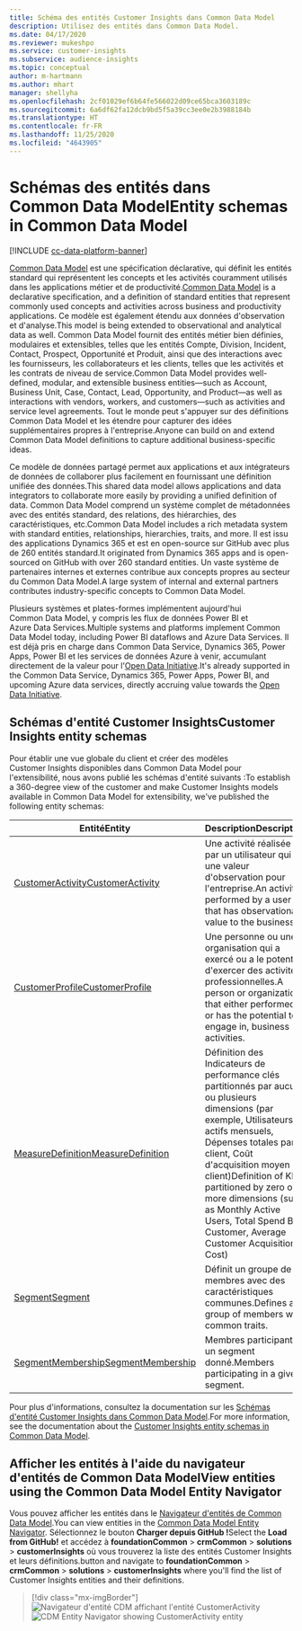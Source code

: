 ```yaml
---
title: Schéma des entités Customer Insights dans Common Data Model
description: Utilisez des entités dans Common Data Model.
ms.date: 04/17/2020
ms.reviewer: mukeshpo
ms.service: customer-insights
ms.subservice: audience-insights
ms.topic: conceptual
author: m-hartmann
ms.author: mhart
manager: shellyha
ms.openlocfilehash: 2cf01029ef6b64fe566022d09ce65bca3603189c
ms.sourcegitcommit: 6a6df62fa12dcb9bd5f5a39cc3ee0e2b3988184b
ms.translationtype: HT
ms.contentlocale: fr-FR
ms.lasthandoff: 11/25/2020
ms.locfileid: "4643905"
---
```

# <a name="entity-schemas-in-common-data-model"></a><span data-ttu-id="e061c-103">Schémas des entités dans Common Data Model</span><span class="sxs-lookup"><span data-stu-id="e061c-103">Entity schemas in Common Data Model</span></span>

[!INCLUDE [cc-data-platform-banner](../includes/cc-data-platform-banner.md)]

<span data-ttu-id="e061c-104">[Common Data Model](https://docs.microsoft.com/common-data-model/) est une spécification déclarative, qui définit les entités standard qui représentent les concepts et les activités couramment utilisés dans les applications métier et de productivité.</span><span class="sxs-lookup"><span data-stu-id="e061c-104">[Common Data Model](https://docs.microsoft.com/common-data-model/) is a declarative specification, and a definition of standard entities that represent commonly used concepts and activities across business and productivity applications.</span></span> <span data-ttu-id="e061c-105">Ce modèle est également étendu aux données d'observation et d'analyse.</span><span class="sxs-lookup"><span data-stu-id="e061c-105">This model is being extended to observational and analytical data as well.</span></span> <span data-ttu-id="e061c-106">Common Data Model fournit des entités métier bien définies, modulaires et extensibles, telles que les entités Compte, Division, Incident, Contact, Prospect, Opportunité et Produit, ainsi que des interactions avec les fournisseurs, les collaborateurs et les clients, telles que les activités et les contrats de niveau de service.</span><span class="sxs-lookup"><span data-stu-id="e061c-106">Common Data Model provides well-defined, modular, and extensible business entities—such as Account, Business Unit, Case, Contact, Lead, Opportunity, and Product—as well as interactions with vendors, workers, and customers—such as activities and service level agreements.</span></span> <span data-ttu-id="e061c-107">Tout le monde peut s'appuyer sur des définitions Common Data Model et les étendre pour capturer des idées supplémentaires propres à l'entreprise.</span><span class="sxs-lookup"><span data-stu-id="e061c-107">Anyone can build on and extend Common Data Model definitions to capture additional business-specific ideas.</span></span>

<span data-ttu-id="e061c-108">Ce modèle de données partagé permet aux applications et aux intégrateurs de données de collaborer plus facilement en fournissant une définition unifiée des données.</span><span class="sxs-lookup"><span data-stu-id="e061c-108">This shared data model allows applications and data integrators to collaborate more easily by providing a unified definition of data.</span></span> <span data-ttu-id="e061c-109">Common Data Model comprend un système complet de métadonnées avec des entités standard, des relations, des hiérarchies, des caractéristiques, etc.</span><span class="sxs-lookup"><span data-stu-id="e061c-109">Common Data Model includes a rich metadata system with standard entities, relationships, hierarchies, traits, and more.</span></span> <span data-ttu-id="e061c-110">Il est issu des applications Dynamics 365 et est en open-source sur GitHub avec plus de 260 entités standard.</span><span class="sxs-lookup"><span data-stu-id="e061c-110">It originated from Dynamics 365 apps and is open-sourced on GitHub with over 260 standard entities.</span></span> <span data-ttu-id="e061c-111">Un vaste système de partenaires internes et externes contribue aux concepts propres au secteur du Common Data Model.</span><span class="sxs-lookup"><span data-stu-id="e061c-111">A large system of internal and external partners contributes industry-specific concepts to Common Data Model.</span></span>

<span data-ttu-id="e061c-112">Plusieurs systèmes et plates-formes implémentent aujourd'hui Common Data Model, y compris les flux de données Power BI et Azure Data Services.</span><span class="sxs-lookup"><span data-stu-id="e061c-112">Multiple systems and platforms implement Common Data Model today, including Power BI dataflows and Azure Data Services.</span></span> <span data-ttu-id="e061c-113">Il est déjà pris en charge dans Common Data Service, Dynamics 365, Power Apps, Power BI et les services de données Azure à venir, accumulant directement de la valeur pour l'[Open Data Initiative](https://www.microsoft.com/open-data-initiative).</span><span class="sxs-lookup"><span data-stu-id="e061c-113">It's already supported in the Common Data Service, Dynamics 365, Power Apps, Power BI, and upcoming Azure data services, directly accruing value towards the [Open Data Initiative](https://www.microsoft.com/open-data-initiative).</span></span>

## <a name="customer-insights-entity-schemas"></a><span data-ttu-id="e061c-114">Schémas d'entité Customer Insights</span><span class="sxs-lookup"><span data-stu-id="e061c-114">Customer Insights entity schemas</span></span>

<span data-ttu-id="e061c-115">Pour établir une vue globale du client et créer des modèles Customer Insights disponibles dans Common Data Model pour l'extensibilité, nous avons publié les schémas d'entité suivants :</span><span class="sxs-lookup"><span data-stu-id="e061c-115">To establish a 360-degree view of the customer and make Customer Insights models available in Common Data Model for extensibility, we've published the following entity schemas:</span></span>

| <span data-ttu-id="e061c-116">Entité</span><span class="sxs-lookup"><span data-stu-id="e061c-116">Entity</span></span> | <span data-ttu-id="e061c-117">Description</span><span class="sxs-lookup"><span data-stu-id="e061c-117">Description</span></span> |
|---------|---------|
|[<span data-ttu-id="e061c-118">CustomerActivity</span><span class="sxs-lookup"><span data-stu-id="e061c-118">CustomerActivity</span></span>](https://docs.microsoft.com/common-data-model/schema/core/applicationcommon/foundationcommon/crmcommon/solutions/customerinsights/customeractivity) | <span data-ttu-id="e061c-119">Une activité réalisée par un utilisateur qui a une valeur d'observation pour l'entreprise.</span><span class="sxs-lookup"><span data-stu-id="e061c-119">An activity performed by a user that has observational value to the business.</span></span> |
|[<span data-ttu-id="e061c-120">CustomerProfile</span><span class="sxs-lookup"><span data-stu-id="e061c-120">CustomerProfile</span></span>](https://docs.microsoft.com/common-data-model/schema/core/applicationcommon/foundationcommon/crmcommon/solutions/customerinsights/customerprofile) | <span data-ttu-id="e061c-121">Une personne ou une organisation qui a exercé ou a le potentiel d'exercer des activités professionnelles.</span><span class="sxs-lookup"><span data-stu-id="e061c-121">A person or organization that either performed, or has the potential to engage in, business activities.</span></span> |
|[<span data-ttu-id="e061c-122">MeasureDefinition</span><span class="sxs-lookup"><span data-stu-id="e061c-122">MeasureDefinition</span></span>](https://docs.microsoft.com/common-data-model/schema/core/applicationcommon/foundationcommon/crmcommon/solutions/customerinsights/measuredefinition) | <span data-ttu-id="e061c-123">Définition des Indicateurs de performance clés partitionnés par aucune ou plusieurs dimensions (par exemple, Utilisateurs actifs mensuels, Dépenses totales par client, Coût d'acquisition moyen du client)</span><span class="sxs-lookup"><span data-stu-id="e061c-123">Definition of KPIs partitioned by zero or more dimensions (such as Monthly Active Users, Total Spend By Customer, Average Customer Acquisition Cost)</span></span> |
|[<span data-ttu-id="e061c-124">Segment</span><span class="sxs-lookup"><span data-stu-id="e061c-124">Segment</span></span>](https://docs.microsoft.com/common-data-model/schema/core/applicationcommon/foundationcommon/crmcommon/solutions/customerinsights/segment) | <span data-ttu-id="e061c-125">Définit un groupe de membres avec des caractéristiques communes.</span><span class="sxs-lookup"><span data-stu-id="e061c-125">Defines a group of members with common traits.</span></span> |
|[<span data-ttu-id="e061c-126">SegmentMembership</span><span class="sxs-lookup"><span data-stu-id="e061c-126">SegmentMembership</span></span>](https://docs.microsoft.com/common-data-model/schema/core/applicationcommon/foundationcommon/crmcommon/solutions/customerinsights/segmentmembership) | <span data-ttu-id="e061c-127">Membres participant à un segment donné.</span><span class="sxs-lookup"><span data-stu-id="e061c-127">Members participating in a given segment.</span></span> |

<span data-ttu-id="e061c-128">Pour plus d'informations, consultez la documentation sur les [Schémas d'entité Customer Insights dans Common Data Model](https://docs.microsoft.com/common-data-model/schema/core/applicationcommon/foundationcommon/crmcommon/solutions/customerinsights/overview).</span><span class="sxs-lookup"><span data-stu-id="e061c-128">For more information, see the documentation about the [Customer Insights entity schemas in Common Data Model](https://docs.microsoft.com/common-data-model/schema/core/applicationcommon/foundationcommon/crmcommon/solutions/customerinsights/overview).</span></span>

## <a name="view-entities-using-the-common-data-model-entity-navigator"></a><span data-ttu-id="e061c-129">Afficher les entités à l'aide du navigateur d'entités de Common Data Model</span><span class="sxs-lookup"><span data-stu-id="e061c-129">View entities using the Common Data Model Entity Navigator</span></span>

<span data-ttu-id="e061c-130">Vous pouvez afficher les entités dans le [Navigateur d'entités de Common Data Model](https://microsoft.github.io/CDM/).</span><span class="sxs-lookup"><span data-stu-id="e061c-130">You can view entities in the [Common Data Model Entity Navigator](https://microsoft.github.io/CDM/).</span></span> <span data-ttu-id="e061c-131">Sélectionnez le bouton **Charger depuis GitHub !**</span><span class="sxs-lookup"><span data-stu-id="e061c-131">Select the **Load from GitHub!**</span></span> <span data-ttu-id="e061c-132">et accédez à **foundationCommon** > **crmCommon** > **solutions** > **customerInsights** où vous trouverez la liste des entités Customer Insights et leurs définitions.</span><span class="sxs-lookup"><span data-stu-id="e061c-132">button and navigate to **foundationCommon** > **crmCommon** > **solutions** > **customerInsights** where you'll find the list of Customer Insights entities and their definitions.</span></span>
> [!div class="mx-imgBorder"]
> <span data-ttu-id="e061c-133">![Navigateur d'entité CDM affichant l'entité CustomerActivity](media/CDM-entity-navigator.png "Navigateur d'entité CDM affichant l'entité CustomerActivity")</span><span class="sxs-lookup"><span data-stu-id="e061c-133">![CDM Entity Navigator showing CustomerActivity entity](media/CDM-entity-navigator.png "CDM Entity Navigator showing CustomerActivity entity")</span></span>
